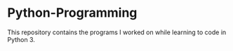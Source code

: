 # Python-Programming
This repository contains the programs I worked on while learning to code in Python 3.
